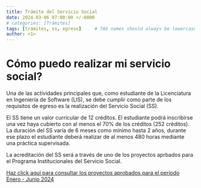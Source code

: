 ```yaml
---
title: Trámite del Servicio Social
date: 2024-03-06 07:00:00 +/-0000
# categories: [Trámites]
tags: [trámites, ss, egreso]     # TAG names should always be lowercase
author: <1>
---
```


# Cómo puedo realizar mi servicio social?

Una de las actividades principales que, como estudiante de la Licenciatura en Ingeniería de Software (LIS), se debe cumplir como parte de los requisitos de egreso es la realización del Servicio Social (SS).

El SS tiene un valor curricular de 12 créditos. El estudiante podrá inscribirse una vez haya cubierto con al menos el 70% de los créditos (252 créditos). La duración del SS varía de 6 meses como mínimo hasta 2 años, durante ese plazo el estudiante deberá realizar de al menos 480 horas mediante una práctica supervisada.

La acreditación del SS será a través de uno de los proyectos aprbados para el Programa Institucionales del Servicio Social.

[Haz click aquí para consultar los proyectos aprobados para el período Enero - Junio 2024](https://portalinsitucionalsa.blob.core.windows.net/cms/principal/documentos/Proyectos%20Aprobados%20enero%20-%20junio%202024.pdf)
